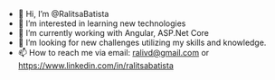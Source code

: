 - 👋 Hi, I’m @RalitsaBatista
- 👀 I’m interested in learning new technologies
- 🌱 I’m currently working with Angular, ASP.Net Core 
- 💞️ I’m looking for new challenges utilizing my skills and knowledge. 
- 📫 How to reach me via email: ralivd@gmail.com or https://www.linkedin.com/in/ralitsabatista 

<!---
RalitsaBatista/RalitsaBatista is a ✨ special ✨ repository because its `README.md` (this file) appears on your GitHub profile.
You can click the Preview link to take a look at your changes.
--->
